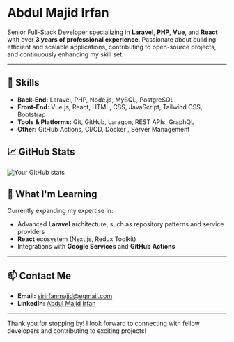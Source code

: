 # Abdul Majid Irfan

Senior Full-Stack Developer specializing in **Laravel**, **PHP**, **Vue**, and **React** with over **3 years of professional experience**. Passionate about building efficient and scalable applications, contributing to open-source projects, and continuously enhancing my skill set.

---

## 🔧 Skills

- **Back-End:** Laravel, PHP, Node.js, MySQL, PostgreSQL
- **Front-End:** Vue.js, React, HTML, CSS, JavaScript, Tailwind CSS, Bootstrap
- **Tools & Platforms:** Git, GitHub, Laragon, REST APIs, GraphQL
- **Other:** GitHub Actions, CI/CD, Docker , Server Management



## 📈 GitHub Stats

![Your GitHub stats](https://github-readme-stats.vercel.app/api?username=Irfan-Majid&show_icons=true&hide=contribs,prs&hide_title=true&include_all_commits=true&count_private=true)

## 🌱 What I'm Learning

Currently expanding my expertise in:
- Advanced **Laravel** architecture, such as repository patterns and service providers
- **React** ecosystem (Next.js, Redux Toolkit)
- Integrations with **Google Services** and **GitHub Actions**

---

## 📫 Contact Me

- **Email:** [sirirfanmajid@egmail.com](sirirfanmajid@gmail.com)
- **LinkedIn:** [Abdul Majid Irfan](https://www.linkedin.com/in/irfan-majid/)

---

Thank you for stopping by! I look forward to connecting with fellow developers and contributing to exciting projects!
